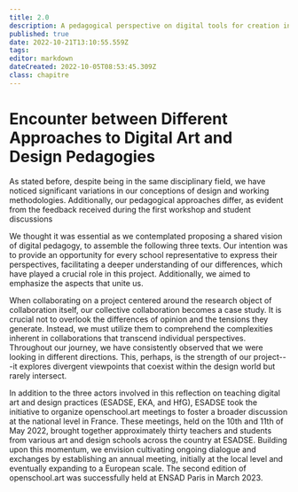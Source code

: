 ```yaml
---
title: 2.0
description: A pedagogical perspective on digital tools for creation in art and design schools
published: true
date: 2022-10-21T13:10:55.559Z
tags: 
editor: markdown
dateCreated: 2022-10-05T08:53:45.309Z
class: chapitre
---
```


# Encounter between Different Approaches to Digital Art and Design Pedagogies

As stated before, despite being in the same disciplinary field, we have
noticed significant variations in our conceptions of design and working
methodologies. Additionally, our pedagogical approaches differ, as
evident from the feedback received during the first workshop and student
discussions

We thought it was essential as we contemplated proposing a shared vision
of digital pedagogy, to assemble the following three texts. Our
intention was to provide an opportunity for every school representative
to express their perspectives, facilitating a deeper understanding of
our differences, which have played a crucial role in this project.
Additionally, we aimed to emphasize the aspects that unite us.

When collaborating on a project centered around the research object of
collaboration itself, our collective collaboration becomes a case study.
It is crucial not to overlook the differences of opinion and the
tensions they generate. Instead, we must utilize them to comprehend the
complexities inherent in collaborations that transcend individual
perspectives. Throughout our journey, we have consistently observed that
we were looking in different directions. This, perhaps, is the strength
of our project---it explores divergent viewpoints that coexist within
the design world but rarely intersect.

In addition to the three actors involved in this reflection on teaching
digital art and design practices (ESADSE, EKA, and HfG), ESADSE took the
initiative to organize openschool.art meetings to foster a broader
discussion at the national level in France. These meetings, held on the
10th and 11th of May 2022, brought together approximately thirty
teachers and students from various art and design schools across the
country at ESADSE. Building upon this momentum, we envision cultivating
ongoing dialogue and exchanges by establishing an annual meeting,
initially at the local level and eventually expanding to a European
scale. The second edition of openschool.art was successfully held at
ENSAD Paris in March 2023.